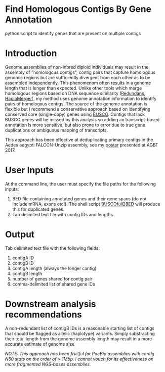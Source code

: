 Find Homologous Contigs By Gene Annotation
===========

python script to identify genes that are present on multiple contigs


Introduction
============

Genome assemblies of non-inbred diploid individuals may result in the assembly of "homologous contigs", contig pairs that capture homologous genomic regions but are sufficiently divergent from each other as to be assembled independently. This phenomenom often results in a genome length that is longer than expected. Unlike other tools which merge homologous regions based on DNA sequence similarity ([Redundans](http://nar.oxfordjournals.org/content/44/12/e113), [HaploMerger](http://www.ncbi.nlm.nih.gov/pmc/articles/PMC3409271/pdf/1581.pdf)), my method uses genome annotation information to identify pairs of homologous contigs. The source of the genome annotation is flexible but I recommend a conservative approach based on identifying conserved core (single-copy) genes using [BUSCO](http://busco.ezlab.org/). Contigs that lack BUSCO genes will be missed by this analysis so adding an transcript-based annotation is more sensitive, but also prone to error due to true gene duplications or ambiguous mapping of transcripts.

This approach has been effective at deduplicating primary contigs in the Aedes aegypti FALCON-Unzip assembly, see my [poster](http://www.pacb.com/wp-content/uploads/Kingan-AGBT-2017-A-high-quality-genome-assembly-of-SMRT-sequences-diploid-mosquito-Aedes-aegypti.pdf) presented at AGBT 2017.

User Inputs
===========

At the command line, the user must specify the file paths for the following inputs:

1. BED file containing annotated genes and their gene spans (do not include mRNA, exons etc!). The shell script [BUSCOfull2BED](https://github.com/skingan/HomolContigsByAnnotation/blob/master/BUSCOfull2BED.sh) will produce this for duplicated genes.
2. Tab delimited text file with contig IDs and lengths.

Output
===========

Tab delimited text file with the following fields:

1. contigA ID
2. contigB ID
3. contigA length (always the longer contig) 
4. contigB length
5. number of genes shared for contig pair
6. comma-delimited list of shared gene IDs 


Downstream analysis recommendations
===========

A non-redundant list of contigB IDs is a reasonable starting list of contigs that should be flagged as allelic (haplotype) variants. Simply substracting their total length from the genome assembly length may result in a more accurate estimate of genome size.

_NOTE: This approach has been fruitful for PacBio assemblies with contig N50 stats on the order of > 1Mbp. I cannot vouch for its effectiveness on more fragmented NGS-bases assemblies._








